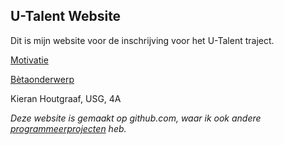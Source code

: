 ## U-Talent Website

Dit is mijn website voor de inschrijving voor het U-Talent traject.

[Motivatie](kippenjongen.github.io/motivatie/)

[Bètaonderwerp](kippenjongen.github.io/onderwerp/)

Kieran Houtgraaf, USG, 4A


_Deze website is gemaakt op github.com, waar ik ook andere [programmeerprojecten](https://github.com/kippenjongen) heb._
